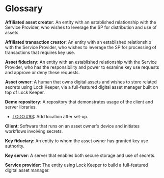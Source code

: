 # Glossary
**Affiliated asset creator**: An entity with an established relationship with the Service Provider, who wishes to leverage the SP for distribution and use of assets.

**Affiliated transaction creator**: An entity with an established relationship with the Service Provider, who wishes to leverage the SP for processing of transactions that requires key use.

**Asset fiduciary**: An entity with an established relationship with the Service Provider, who has the responsibility and power to examine key use requests and approve or deny these requests.

**Asset owner**: A human that owns digital assets and wishes to store related secrets using Lock Keeper, via a full-featured digital asset manager built on top of Lock Keeper. 

**Demo repository**: A repository that demonstrates usage of the client and server libraries. <br>
- [TODO #93](https://github.com/boltlabs-inc/key-mgmt/issues/93): Add location after set-up.

**Client**: Software that runs on an asset owner's device and initiates workflows involving secrets.

**Key fiduciary**: An entity to whom the asset owner has granted key use authority.

**Key server**: A server that enables both secure storage and use of secrets.

**Service provider**: The entity using Lock Keeper to build a full-featured digital asset manager.



